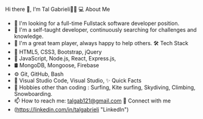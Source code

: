 Hi there 👋, I’m Tal Gabrieli👨‍💻
💻 About Me
* 💼 I'm looking for a full-time Fullstack software developer position.
* 💪 I'm a self-taught developer, continuously searching for challenges and knowledge.
* 🎈 I'm a great team player, always happy to help others.
🛠 Tech Stack
* 🎨 HTML5, CSS3, Bootstrap, jQuery
* 🧰 JavaScript, Node.js, React, Express.js,
* 🛢 MongoDB, Mongoose, Firebase
* ⚙️ Git, GitHub, Bash
* 🔧 Visual Studio Code, Visual Studio,
✨ Quick Facts
* 🎿 Hobbies other than coding : Surfing, Kite surfing, Skydiving, Climbing, Snowboarding.
* 📫 How to reach me: talgab121@gmail.com
📝 Connect with me
* (https://linkedin.com/in/talgabrieli "LinkedIn")
